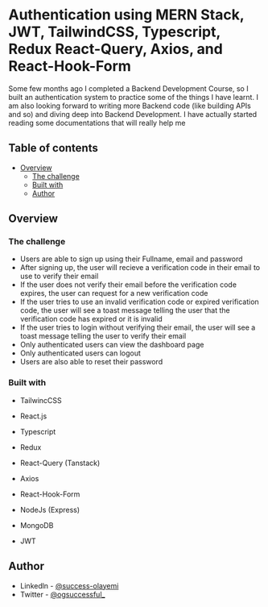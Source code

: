 # Authentication using MERN Stack, JWT, TailwindCSS, Typescript, Redux React-Query, Axios, and React-Hook-Form

Some few months ago I completed a Backend Development Course, so I built an authentication system to practice some of the things I have learnt. I am also looking forward to writing more Backend code (like building APIs and so) and diving deep into Backend Development. I have actually started reading some documentations that will really help me

## Table of contents

- [Overview](#overview)
  - [The challenge](#the-challenge)
  - [Built with](#built-with)
  - [Author](#author)

## Overview

### The challenge

- Users are able to sign up using their Fullname, email and password
- After signing up, the user will recieve a verification code in their email to use to verify their email
- If the user does not verify their email before the verification code expires, the user can request for a new verification code
- If the user tries to use an invalid verification code or expired verification code, the user will see a toast message telling the user that the verification code has expired or it is invalid
- If the user tries to login without verifying their email, the user will see a toast message telling the user to verify their email
- Only authenticated users can view the dashboard page
- Only authenticated users can logout
- Users are also able to reset their password

### Built with

- TailwincCSS
- React.js
- Typescript
- Redux
- React-Query (Tanstack)
- Axios
- React-Hook-Form

- NodeJs (Express)
- MongoDB
- JWT

## Author

- Linkedln - [@success-olayemi](https://www.linkedin.com/in/success-olayemi-554a86235/)
- Twitter - [@ogsuccessful_](https://x.com/ogsuccessful_)